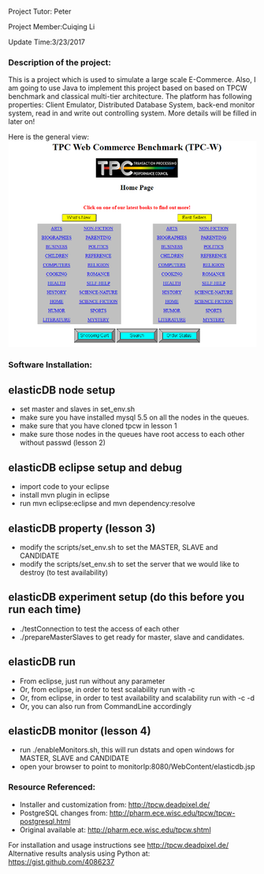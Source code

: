Project Tutor: Peter

Project Member:Cuiqing Li

Update Time:3/23/2017

### Description of the project:
This is a project which is used to simulate a large scale E-Commerce. Also, I am going to use Java to implement this project based on based on TPCW benchmark and classical multi-tier architecture. The platform has following properties: Client Emulator, Distributed Database System, back-end monitor system, read in and write out controlling system. More details will be filled in later on! 

Here is the general view:
![png](Capture.png)

### Software Installation:
## elasticDB node setup
* set master and slaves in set_env.sh
* make sure you have installed mysql 5.5 on all the nodes in the queues. 
* make sure that you have cloned tpcw in lesson 1
* make sure those nodes in the queues have root access to each other without passwd (lesson 2)

## elasticDB eclipse setup and debug
* import code to your eclipse
* install mvn plugin in eclipse
* run mvn eclipse:eclipse and mvn dependency:resolve

## elasticDB property (lesson 3)
* modify the scripts/set_env.sh to set the MASTER, SLAVE and CANDIDATE
* modify the scripts/set_env.sh to set the server that we would like to destroy (to test availability)

## elasticDB experiment setup (do this before you run each time)
* ./testConnection to test the access of each other
* ./prepareMasterSlaves to get ready for master, slave and candidates.

## elasticDB run
* From eclipse, just run without any parameter
* Or, from eclipse, in order to test scalability run with -c 
* Or, from eclipse, in order to test availability and scalability run with -c -d
* Or, you can also run from CommandLine accordingly

## elasticDB monitor (lesson 4)
* run ./enableMonitors.sh, this will run dstats and open windows for MASTER, SLAVE and CANDIDATE
* open your browser to point to monitorIp:8080/WebContent/elasticdb.jsp

### Resource Referenced:
* Installer and customization from: http://tpcw.deadpixel.de/
* PostgreSQL changes from: http://pharm.ece.wisc.edu/tpcw/tpcw-postgresql.html
* Original available at: http://pharm.ece.wisc.edu/tpcw.shtml

For installation and usage instructions see http://tpcw.deadpixel.de/
Alternative results analysis using Python at: https://gist.github.com/4086237


